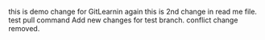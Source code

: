 
this is demo change for GitLearnin again
this is 2nd change in read me file.
test pull command
Add new changes for test branch.
conflict change removed.
